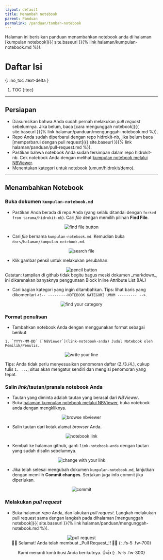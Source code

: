 ```yaml
---
layout: default
title: Menambah notebook
parent: Panduan
permalink: /panduan/tambah-notebook
---
```


Halaman ini berisikan panduan menambahkan notebook anda di halaman [kumpulan notebook]({{ site.baseurl }}{% link halaman/kumpulan-notebook.md %}).

# Daftar Isi
{: .no_toc .text-delta }

1. TOC
{:toc}

---
## Persiapan

- Diasumsikan bahwa Anda sudah pernah melakukan _pull request_ sebelumnya. Jika belum, baca [cara mengunggah notebook]({{ site.baseurl }}{% link halaman/panduan/mengunggah-notebook.md %}).
- Repo Anda sudah diperbarui dengan repo hidrokit-nb, jika belum baca [memperbarui dengan pull request]({{ site.baseurl }}{% link halaman/panduan/pull-request.md %}).
- Pastikan bahwa notebook Anda sudah tersimpan dalam repo hidrokit-nb. Cek notebook Anda dengan melihat [kumpulan notebook melalui NBViewer](https://nbviewer.jupyter.org/github/taruma/hidrokit-nb/tree/master/notebook/).
- Menentukan kategori untuk notebook (umum/hidrokit/demo).

---
## Menambahkan Notebook

### Buka dokumen `kumpulan-notebook.md`

- Pastikan Anda berada di repo Anda (yang selalu ditandai dengan `forked from taruma/hidrokit-nb`). Cari _file_ dengan memilih pilihan **Find File**.

<div align="center">
    <img src="{{ site.baseurl }}/assets/images/panduan/tambah_00.png" alt="find file button"><br>
</div>

- Cari _file_ bernama `kumpulan-notebook.md`. Kemudian buka `docs/halaman/kumpulan-notebook.md`.

<div align="center">
    <img src="{{ site.baseurl }}/assets/images/panduan/tambah_01.png" alt="search file"><br>
</div>

- Klik gambar pensil untuk melakukan perubahan.

<div align="center">
    <img src="{{ site.baseurl }}/assets/images/panduan/tambah_02.png" alt="pencil button"><br>
</div>
Catatan: tampilan di github tidak begitu bagus meski dokumen _markdown_, ini dikarenakan banyaknya penggunaan Block Inline Attribute List (IAL)

- Cari bagian kategori yang ingin ditambahkan. Tips: lihat baris yang dikomentari `<!-- ---------NOTEBOOK KATEGORI UMUM --------- -->`. 

<div align="center">
    <img src="{{ site.baseurl }}/assets/images/panduan/tambah_03.png" alt="find your category"><br>
</div>

### Format penulisan

- Tambahkan notebook Anda dengan menggunakan format sebagai berikut:

```
1. `YYYY-MM-DD` [`NBViewer`](link-notebook-anda) Judul Notebook oleh Pemilik/Penulis.
```
<div align="center">
    <img src="{{ site.baseurl }}/assets/images/panduan/tambah_06.png" alt="write your line"><br>
</div>

Tips: Anda tidak perlu menyesuaikan penomoran daftar (2./3./4.), cukup tulis `1. ...`, situs akan mengatur sendiri dan mengisi penomoran yang tepat.

### Salin _link_/tautan/pranala notebook Anda

- Tautan yang diminta adalah tautan yang berasal dari *NBViewer*.
- Buka [halaman kumpulan notebook melalui NBViewer](https://nbviewer.jupyter.org/github/taruma/hidrokit-nb/tree/master/notebook/), buka notebook anda dengan mengkliknya.

<div align="center">
    <img src="{{ site.baseurl }}/assets/images/panduan/tambah_04.png" alt="browse nbviewer"><br>
</div>

- Salin tautan dari kotak alamat _browser_ Anda.

<div align="center">
    <img src="{{ site.baseurl }}/assets/images/panduan/tambah_05.png" alt="notebook link"><br>
</div>

- Kembali ke halaman github, ganti `link-notebook-anda` dengan tautan yang sudah disalin sebelumnya.

<div align="center">
    <img src="{{ site.baseurl }}/assets/images/panduan/tambah_07.png" alt="change with your link"><br>
</div>

- Jika telah selesai mengubah dokumen `kumpulan-notebook.md`, lanjutkan dengan memilih **Commit changes**. Sertakan juga info commit jika diperlukan.

<div align="center">
    <img src="{{ site.baseurl }}/assets/images/panduan/tambah_08.png" alt="commit"><br>
</div>

### Melakukan _pull request_

- Buka halaman _repo_ Anda, dan lakukan _pull request_. Langkah melakukan pull request sama dengan langkah pada dihalaman [mengunggah notebook]({{ site.baseurl }}{% link halaman/panduan/mengunggah-notebook.md %}).

<div align="center">
    <img src="{{ site.baseurl }}/assets/images/panduan/tambah_09.png" alt="pull request"><br>
</div>

<div align="center" markdown="1">
🎉🎊 Selamat! Anda telah membuat _Pull Request_!! 🎊🎉
{: .fs-5 .fw-700}

Kami menanti kontribusi Anda berikutnya. 👍👍 
{: .fs-5 .fw-300}
</div>

